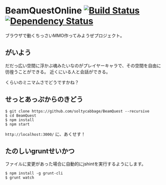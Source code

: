 # BeamQuestOnline [![Build Status](https://travis-ci.org/soltycabbage/BeamQuest.svg)](https://travis-ci.org/soltycabbage/BeamQuest) [![Dependency Status](https://www.versioneye.com/user/projects/53e310b5e0a2295226000025/badge.svg?style=flat)](https://www.versioneye.com/user/projects/53e310b5e0a2295226000025)

ブラウザで動くちっさいMMO作ってみようぜプロジェクト。

## がいよう

だだっ広い空間に浮かぶ魂みたいなのがプレイヤーキャラで、その空間を自由に彷徨うことができる。
近くにいる人と会話ができる。

くらいのミニマムさでどうですかね？

## せっとあっぷからのきどう

```
$ git clone https://github.com/soltycabbage/BeamQuest --recursive
$ cd BeamQuest
$ npm install
$ npm start
```

`http://localhost:3000/` に、あくせす！

## たのしいgruntせいかつ

ファイルに変更があった場合に自動的にjshintを実行するようにします。

```
$ npm install -g grunt-cli
$ grunt watch
```


